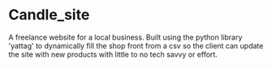 # Candle_site

A freelance website for a local business. Built using the python library 'yattag' to dynamically fill the shop front from a csv so the client can update the site with new products with little to no tech savvy or effort.

